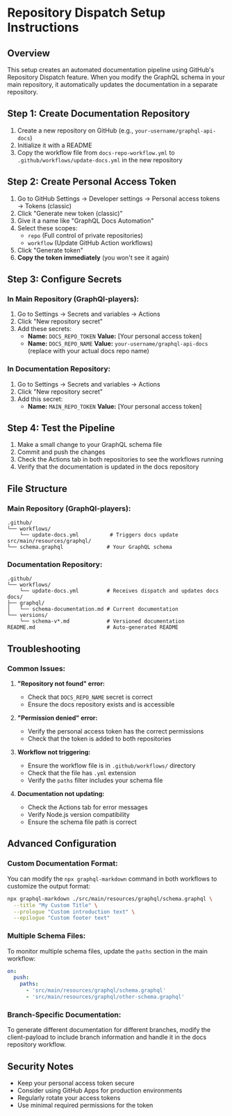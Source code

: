 # Repository Dispatch Setup Instructions

## Overview
This setup creates an automated documentation pipeline using GitHub's Repository Dispatch feature. When you modify the GraphQL schema in your main repository, it automatically updates the documentation in a separate repository.

## Step 1: Create Documentation Repository

1. Create a new repository on GitHub (e.g., `your-username/graphql-api-docs`)
2. Initialize it with a README
3. Copy the workflow file from `docs-repo-workflow.yml` to `.github/workflows/update-docs.yml` in the new repository

## Step 2: Create Personal Access Token

1. Go to GitHub Settings → Developer settings → Personal access tokens → Tokens (classic)
2. Click "Generate new token (classic)"
3. Give it a name like "GraphQL Docs Automation"
4. Select these scopes:
   - `repo` (Full control of private repositories)
   - `workflow` (Update GitHub Action workflows)
5. Click "Generate token"
6. **Copy the token immediately** (you won't see it again)

## Step 3: Configure Secrets

### In Main Repository (GraphQl-players):
1. Go to Settings → Secrets and variables → Actions
2. Click "New repository secret"
3. Add these secrets:
   - **Name:** `DOCS_REPO_TOKEN`
     **Value:** [Your personal access token]
   - **Name:** `DOCS_REPO_NAME`
     **Value:** `your-username/graphql-api-docs` (replace with your actual docs repo name)

### In Documentation Repository:
1. Go to Settings → Secrets and variables → Actions
2. Click "New repository secret"
3. Add this secret:
   - **Name:** `MAIN_REPO_TOKEN`
     **Value:** [Your personal access token]

## Step 4: Test the Pipeline

1. Make a small change to your GraphQL schema file
2. Commit and push the changes
3. Check the Actions tab in both repositories to see the workflows running
4. Verify that the documentation is updated in the docs repository

## File Structure

### Main Repository (GraphQl-players):
```
.github/
└── workflows/
    └── update-docs.yml          # Triggers docs update
src/main/resources/graphql/
└── schema.graphql              # Your GraphQL schema
```

### Documentation Repository:
```
.github/
└── workflows/
    └── update-docs.yml         # Receives dispatch and updates docs
docs/
├── graphql/
│   └── schema-documentation.md # Current documentation
└── versions/
    └── schema-v*.md            # Versioned documentation
README.md                       # Auto-generated README
```

## Troubleshooting

### Common Issues:

1. **"Repository not found" error:**
   - Check that `DOCS_REPO_NAME` secret is correct
   - Ensure the docs repository exists and is accessible

2. **"Permission denied" error:**
   - Verify the personal access token has the correct permissions
   - Check that the token is added to both repositories

3. **Workflow not triggering:**
   - Ensure the workflow file is in `.github/workflows/` directory
   - Check that the file has `.yml` extension
   - Verify the `paths` filter includes your schema file

4. **Documentation not updating:**
   - Check the Actions tab for error messages
   - Verify Node.js version compatibility
   - Ensure the schema file path is correct

## Advanced Configuration

### Custom Documentation Format:
You can modify the `npx graphql-markdown` command in both workflows to customize the output format:

```bash
npx graphql-markdown ./src/main/resources/graphql/schema.graphql \
  --title "My Custom Title" \
  --prologue "Custom introduction text" \
  --epilogue "Custom footer text"
```

### Multiple Schema Files:
To monitor multiple schema files, update the `paths` section in the main workflow:

```yaml
on:
  push:
    paths:
      - 'src/main/resources/graphql/schema.graphql'
      - 'src/main/resources/graphql/other-schema.graphql'
```

### Branch-Specific Documentation:
To generate different documentation for different branches, modify the client-payload to include branch information and handle it in the docs repository workflow.

## Security Notes

- Keep your personal access token secure
- Consider using GitHub Apps for production environments
- Regularly rotate your access tokens
- Use minimal required permissions for the token

